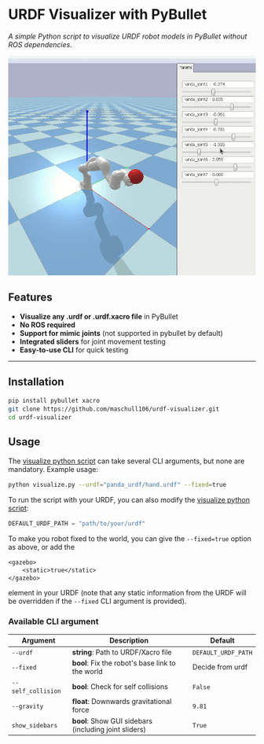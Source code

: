 # URDF Visualizer with PyBullet
*A simple Python script to visualize URDF robot models in PyBullet without ROS dependencies.*

![Demo GIF](assets/urdf-visualiazer-demo.gif)

## Features
- **Visualize any .urdf or .urdf.xacro file** in PyBullet
- **No ROS required**
- **Support for mimic joints** (not supported in pybullet by default)
- **Integrated sliders** for joint movement testing
- **Easy-to-use CLI** for quick testing
<!-- - **Supports parameter tuning** (gravity, camera view, etc.) -->

---

## Installation
```bash
pip install pybullet xacro
git clone https://github.com/maschull106/urdf-visualizer.git
cd urdf-visualizer
```

## Usage
The [visualize python script](https://github.com/maschull106/urdf-visualizer/blob/main/visualize.py)
can take several CLI arguments, but none are mandatory.
Example usage:
```bash
python visualize.py --urdf="panda_urdf/hand.urdf" --fixed=true
```
To run the script with your URDF, you can also modify the [visualize python script](https://github.com/maschull106/urdf-visualizer/blob/main/visualize.py):
```py
DEFAULT_URDF_PATH = "path/to/your/urdf"
```

To make you robot fixed to the world, you can give the `--fixed=true` option as above, or add the 
```xacro
<gazebo>
    <static>true</static>
</gazebo>
```
element in your URDF (note that any static information from the URDF will be overridden if the `--fixed` CLI argument is provided).

### Available CLI argument

| Argument          | Description                                           | Default               |
|-------------------|-------------------------------------------------------|-----------------------|
| `--urdf`          | **string**: Path to URDF/Xacro file                   | `DEFAULT_URDF_PATH`   |
| `--fixed`         | **bool**: Fix the robot's base link to the world      | Decide from urdf      |
| `--self_collision`| **bool**: Check for self collisions                   | `False`               |
| `--gravity`       | **float**: Downwards gravitational force              | `9.81`                |
| `show_sidebars`   | **bool**: Show GUI sidebars (including joint sliders) | `True`                |
